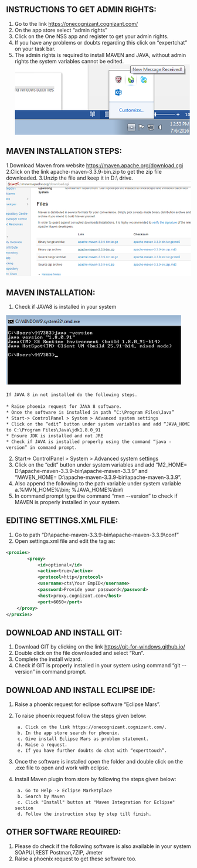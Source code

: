 
## INSTRUCTIONS TO GET ADMIN RIGHTS: ##

1. Go to the link https://onecognizant.cognizant.com/
2. On the app store select “admin rights”
3. Click on the One NSS app and register to get your admin rights.
4. If you have any problems or doubts regarding this click on “expertchat” on your task bar. 
5. The admin rights is required to install MAVEN and JAVA, without admin rights the system variables cannot be edited.
![alt text](https://github.com/CTSJavaTraining/Images/blob/master/expert_touch.png)
	
## MAVEN INSTALLATION STEPS: ##

1.Download Maven from website https://maven.apache.org/download.cgi 
2.Click on the link apache-maven-3.3.9-bin.zip to get the zip file downloaded.
3.Unzip the file and keep it in D:\ drive.
![alt text](https://github.com/CTSJavaTraining/Images/blob/master/maven_download.png)

## MAVEN INSTALLATION: ##

1. Check if JAVA8 is installed in your system

![alt text](https://github.com/CTSJavaTraining/Images/blob/master/Java_Version_Check.png "JAVA_VERSION_CHECK")

	If JAVA 8 in not installed do the following steps.
	
	* Raise phoenix request for JAVA 8 software.
	* Once the software is installed in path “C:\Program Files\Java”
	* Start-> ControlPanel > System > Advanced system settings
	* Click on the “edit” button under system variables and add “JAVA_HOME to C:\Program Files\Java\jdk1.8.0_91
	* Ensure JDK is installed and not JRE
	* Check if JAVA is installed properly using the command “java -version” in command prompt.
	
2. Start-> ControlPanel > System > Advanced system settings
3. Click on the “edit” button under system variables and add “M2_HOME= D:\apache-maven-3.3.9-bin\apache-maven-3.3.9” and “MAVEN_HOME= D:\apache-maven-3.3.9-bin\apache-maven-3.3.9”.
4. Also append the following to the path variable under system variable
	a.%MVN_HOME%\bin; %JAVA_HOME%\bin\
5. In command prompt type the command “mvn --version” to check if MAVEN is properly installed in your system.

## EDITING SETTINGS.XML FILE: ##

1. Go to path “D:\apache-maven-3.3.9-bin\apache-maven-3.3.9\conf”
2. Open settings.xml file and edit the <proxies> tag as:

```xml
<proxies>
    	<proxy>
	      	<id>optional</id>
	     	<active>true</active>
	      	<protocol>http</protocol>
	      	<username>cts\Your EmpID</username>
	      	<password>Provide your password</password>
	      	<host>proxy.cognizant.com</host>
	      	<port>6050</port>
 	</proxy>
</proxies>
```


## DOWNLOAD AND INSTALL GIT: ##

1. Download GIT by clicking on the link https://git-for-windows.github.io/
2. Double click on the file downloaded and select “Run”.
3. Complete the install wizard.
4. Check if GIT is properly installed in your system using command “git --version” in command prompt.

## DOWNLOAD AND INSTALL ECLIPSE IDE: ##

1. Raise a phoenix request for eclipse software “Eclipse Mars”.
2. To raise phoenix request follow the steps given below:

		a. Click on the link https://onecognizant.cognizant.com/.
		b. In the app store search for phoenix.
		c. Give install Eclipse Mars as problem statement.
		d. Raise a request.
		e. If you have further doubts do chat with “experttouch”.
3. Once the software is installed open the folder and double click on the .exe file to open and work with eclipse.
4. Install Maven plugin from store by following the steps given below:

		a. Go to Help -> Eclipse Marketplace
		b. Search by Maven
		c. Click "Install" button at "Maven Integration for Eclipse" section
		d. Follow the instruction step by step till finish.

## OTHER SOFTWARE REQUIRED: ##

1. Please do check if the following software is also available in your system SOAPUI,REST Postman,7ZIP, Jmeter
2. Raise a phoenix request to get these software too.


